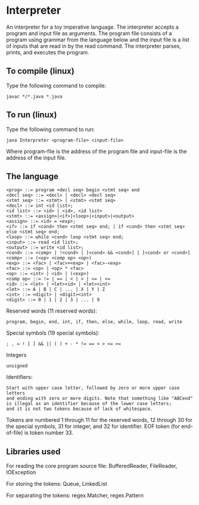 # Interpreter

An interpreter for a toy imperative language. The interpreter accepts a program and input
file as arguments. The program file consists of a program using grammar from the language below
and the input file is a list of inputs that are read in by the read command. The interpreter 
parses, prints, and executes the program.

## To compile (linux)

Type the following command to compile:
```
javac */*.java *.java
```

## To run (linux)

Type the following command to run:
```
java Interpreter <program-file> <input-file>
```

Where program-file is the address of the program file and input-file is the address of
the input file.

## The language

```
<prog> ::= program <decl seq> begin <stmt seq> end
<decl seq> ::= <decl> | <decl> <decl seq>
<stmt seq> ::= <stmt> | <stmt> <stmt seq>
<decl> ::= int <id list>;
<id list> ::= <id> | <id>, <id list>
<stmt> ::= <assign>|<if>|<loop>|<input>|<output>
<assign> ::= <id> = <exp>;
<if> ::= if <cond> then <stmt seq> end; | if <cond> then <stmt seq> else <stmt seq> end;
<loop> ::= while <cond> loop <stmt seq> end;
<input> ::= read <id list>;
<output> ::= write <id list>;
<cond> ::= <comp> | !<cond> | [<cond> && <cond>] | [<cond> or <cond>]
<comp> ::= (<op> <comp op> <op>)
<exp> ::= <fac> | <fac>+<exp> | <fac>-<exp>
<fac> ::= <op> | <op> * <fac>
<op> ::= <int> | <id> | (<exp>)
<comp op> ::= != | == | < | > | <= | >= 
<id> ::= <let> | <let><id> | <let><int>
<let> ::= A | B | C | ... | X | Y | Z
<int> ::= <digit> | <digit><int>
<digit> ::= 0 | 1 | 2 | 3 | ... | 9
```

Reserved words (11 reserved words):
```
program, begin, end, int, if, then, else, while, loop, read, write
```
Special symbols (19 special symbols): 
```
; , = ! [ ] && || ( ) + - * != == < > <= >=
```
Integers 
```
unsigned
```
Identifiers: 
```
Start with upper case letter, followed by zero or more upper case letters
and ending with zero or more digits. Note that something like "ABCend" 
is illegal as an identifier because of the lower case letters; 
and it is not two tokens because of lack of whitespace.
```

Tokens are numbered 1 through 11 for the reserved words, 12 through 30 for the special symbols, 31 for integer, and 32 for identifier. EOF token
(for end-of-file) is token number 33.

## Libraries used

For reading the core program source file:
BufferedReader, FileReader, IOException

For storing the tokens:
Queue, LinkedList

For separating the tokens:
regex.Matcher, regex.Pattern